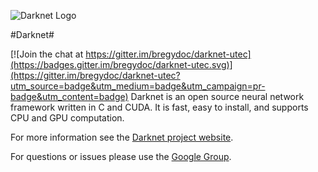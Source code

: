 ![Darknet Logo](http://pjreddie.com/media/files/darknet-black-small.png)

#Darknet#

[![Join the chat at https://gitter.im/bregydoc/darknet-utec](https://badges.gitter.im/bregydoc/darknet-utec.svg)](https://gitter.im/bregydoc/darknet-utec?utm_source=badge&utm_medium=badge&utm_campaign=pr-badge&utm_content=badge)
Darknet is an open source neural network framework written in C and CUDA. It is fast, easy to install, and supports CPU and GPU computation.

For more information see the [Darknet project website](http://pjreddie.com/darknet).

For questions or issues please use the [Google Group](https://groups.google.com/forum/#!forum/darknet).
